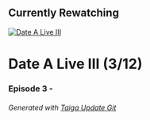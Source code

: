 ﻿
## Currently Rewatching

[![Date A Live III](https://s4.anilist.co/file/anilistcdn/media/anime/cover/medium/nx100722-M5nXzDkuGOLC.png)](https://anilist.co/anime/100722)

# Date A Live III (3/12)

### Episode 3 - 

###### *Generated with [Taiga Update Git](https://github.com/nike4613/taiga-update-git)*